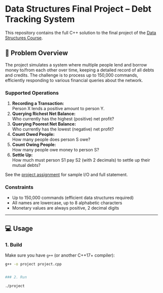 # Data Structures Final Project – Debt Tracking System

This repository contains the full C++ solution to the final project of the [Data Structures Course](https://quera.org/course/assignments/64114/print).

## 🚩 Problem Overview

The project simulates a system where multiple people lend and borrow money to/from each other over time, keeping a detailed record of all debts and credits. The challenge is to process up to 150,000 commands, efficiently responding to various financial queries about the network.

### Supported Operations

1. **Recording a Transaction:**  
   Person X lends a positive amount to person Y.
2. **Querying Richest Net Balance:**  
   Who currently has the highest (positive) net profit?
3. **Querying Poorest Net Balance:**  
   Who currently has the lowest (negative) net profit?
4. **Count Owed People:**  
   How many people does person S owe?
5. **Count Owing People:**  
   How many people owe money to person S?
6. **Settle Up:**  
   How much must person S1 pay S2 (with 2 decimals) to settle up their mutual debts?

See the [project assignment](https://quera.org/course/assignments/64114/print) for sample I/O and full statement.

### Constraints

- Up to 150,000 commands (efficient data structures required)
- All names are lowercase, up to 8 alphabetic characters
- Monetary values are always positive, 2 decimal digits

---

## 💻 Usage

### 1. Build

Make sure you have `g++` (or another C++17+ compiler):

```bash
g++ -o project project.cpp


### 2. Run

./project 


